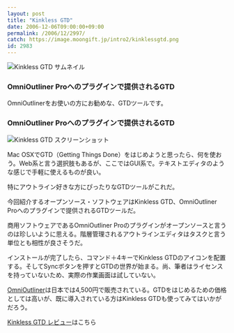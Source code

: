 ```yaml
---
layout: post
title: "Kinkless GTD"
date: 2006-12-06T09:00:00+09:00
permalink: /2006/12/2997/
catch: https://image.moongift.jp/intro2/kinklessgtd.png
id: 2983
---
```

 ![Kinkless GTD サムネイル](https://image.moongift.jp/intro2/kinklessgtd.t.png "Kinkless GTD サムネイル")
  

### OmniOutliner Proへのプラグインで提供されるGTD
  
OmniOutlinerをお使いの方にお勧めな、GTDツールです。  
<!--more-->  

### OmniOutliner Proへのプラグインで提供されるGTD
  

![Kinkless GTD スクリーンショット](https://image.moongift.jp/intro2/kinklessgtd.png "Kinkless GTD スクリーンショット")

  

Mac OSXでGTD（Getting Things Done）をはじめようと思ったら、何を使おう。Web系と言う選択肢もあるが、ここではGUI系で。テキストエディタのような感じで手軽に使えるものが良い。

  

特にアウトライン好きな方にぴったりなGTDツールがこれだ。

  

今回紹介するオープンソース・ソフトウェアはKinkless GTD、OmniOutliner Proへのプラグインで提供されるGTDツールだ。

  

商用ソフトウェアであるOmniOutliner Proのプラグインがオープンソースと言うのは珍しいように思える。階層管理されるアウトラインエディタはタスクと言う単位とも相性が良さそうだ。

  

インストールが完了したら、コマンド＋4キーでKinkless GTDのアイコンを配置する。そしてSyncボタンを押すとGTDの世界が始まる。尚、筆者はライセンスを持っていないため、実際の作業画面は試していない。

  

[OmniOutliner](http://www.act2.com/products/omni/outliner/)は日本では4,500円で販売されている。GTDをはじめるための価格としては高いが、既に導入されている方はKinkless GTDも使ってみてはいかがだろう。

  

[Kinkless GTD レビュー](http://oss.moongift.jp/review/i-3001.html)はこちら

